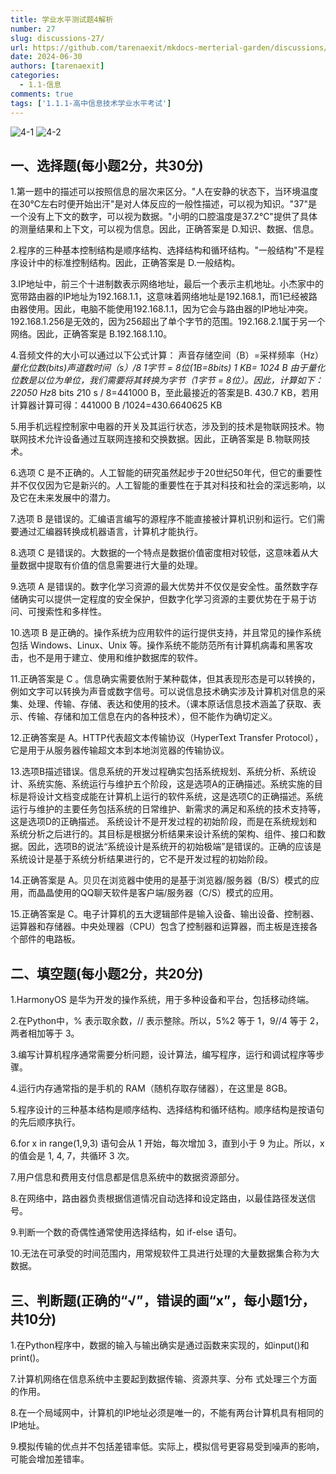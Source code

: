 ```yaml
---
title: 学业水平测试题4解析
number: 27
slug: discussions-27/
url: https://github.com/tarenaexit/mkdocs-merterial-garden/discussions/27
date: 2024-06-30
authors: [tarenaexit]
categories: 
  - 1.1-信息
comments: true
tags: ['1.1.1-高中信息技术学业水平考试']
---
```


![4-1](https://cdn.ccsyue.com/picx-images-hosting/master/2024/06/4-1.58h8oau8ah.webp)
![4-2](https://cdn.ccsyue.com/picx-images-hosting/master/2024/06/4-2.9nzntk6tc7.webp)
## 一、选择题(每小题2分，共30分)

1.第一题中的描述可以按照信息的层次来区分。"人在安静的状态下，当环境温度在30℃左右时便开始出汗"是对人体反应的一般性描述，可以视为知识。"37"是一个没有上下文的数字，可以视为数据。"小明的口腔温度是37.2℃"提供了具体的测量结果和上下文，可以视为信息。因此，正确答案是 D.知识、数据、信息。

2.程序的三种基本控制结构是顺序结构、选择结构和循环结构。"一般结构"不是程序设计中的标准控制结构。因此，正确答案是 D.一般结构。

3.IP地址中，前三个十进制数表示网络地址，最后一个表示主机地址。小杰家中的宽带路由器的IP地址为192.168.1.1，这意味着网络地址是192.168.1，而1已经被路由器使用。因此，电脑不能使用192.168.1.1，因为它会与路由器的IP地址冲突。192.168.1.256是无效的，因为256超出了单个字节的范围。192.168.2.1属于另一个网络。因此，正确答案是 B.192.168.1.10。

4.音频文件的大小可以通过以下公式计算：
声音存储空间（B）=采样频率（Hz）*量化位数(bits)*声道数*时间（s）/8
1字节 = 8位(1B=8bits)
1 KB= 1024 B 
由于量化位数是以位为单位，我们需要将其转换为字节（1字节 = 8位）。因此，计算如下：
22050 Hz*8 bits *2*10 s / 8=441000 B，至此最接近的答案是B. 430.7 KB，若用计算器计算可得：441000 B /1024=430.6640625 KB

5.用手机远程控制家中电器的开关及其运行状态，涉及到的技术是物联网技术。物联网技术允许设备通过互联网连接和交换数据。因此，正确答案是 B.物联网技术。

6.选项 C 是不正确的。人工智能的研究虽然起步于20世纪50年代，但它的重要性并不仅仅因为它是新兴的。人工智能的重要性在于其对科技和社会的深远影响，以及它在未来发展中的潜力。

7.选项 B 是错误的。汇编语言编写的源程序不能直接被计算机识别和运行。它们需要通过汇编器转换成机器语言，计算机才能执行。

8.选项 C 是错误的。大数据的一个特点是数据价值密度相对较低，这意味着从大量数据中提取有价值的信息需要进行大量的处理。

9.选项 A 是错误的。数字化学习资源的最大优势并不仅仅是安全性。虽然数字存储确实可以提供一定程度的安全保护，但数字化学习资源的主要优势在于易于访问、可搜索性和多样性。

10.选项 B 是正确的。操作系统为应用软件的运行提供支持，并且常见的操作系统包括 Windows、Linux、Unix 等。操作系统不能防范所有计算机病毒和黑客攻击，也不是用于建立、使用和维护数据库的软件。

11.正确答案是 C 。信息确实需要依附于某种载体，但其表现形态是可以转换的，例如文字可以转换为声音或数字信号。可以说信息技术确实涉及计算机对信息的采集、处理、传输、存储、表达和使用的技术。（课本原话信息技术涵盖了获取、表示、传输、存储和加工信息在内的各种技术），但不能作为确切定义。

12.正确答案是 A。HTTP代表超文本传输协议（HyperText Transfer Protocol），它是用于从服务器传输超文本到本地浏览器的传输协议。

13.选项B描述错误。信息系统的开发过程确实包括系统规划、系统分析、系统设计、系统实施、系统运行与维护五个阶段，这是选项A的正确描述。系统实施的目标是将设计文档变成能在计算机上运行的软件系统，这是选项C的正确描述。系统运行与维护的主要任务包括系统的日常维护、新需求的满足和系统的技术支持等，这是选项D的正确描述。
系统设计不是开发过程的初始阶段，而是在系统规划和系统分析之后进行的。其目标是根据分析结果来设计系统的架构、组件、接口和数据。因此，选项B的说法“系统设计是系统开的初始极端”是错误的。正确的应该是系统设计是基于系统分析结果进行的，它不是开发过程的初始阶段。

14.正确答案是 A。贝贝在浏览器中使用的是基于浏览器/服务器（B/S）模式的应用，而晶晶使用的QQ聊天软件是客户端/服务器（C/S）模式的应用。

15.正确答案是 C。电子计算机的五大逻辑部件是输入设备、输出设备、控制器、运算器和存储器。中央处理器（CPU）包含了控制器和运算器，而主板是连接各个部件的电路板。

## 二、填空题(每小题2分，共20分)

1.HarmonyOS 是华为开发的操作系统，用于多种设备和平台，包括移动终端。

2.在Python中，% 表示取余数，// 表示整除。所以，5%2 等于 1，9//4 等于 2，两者相加等于 3。

3.编写计算机程序通常需要分析问题，设计算法，编写程序，运行和调试程序等步骤。

4.运行内存通常指的是手机的 RAM（随机存取存储器），在这里是 8GB。

5.程序设计的三种基本结构是顺序结构、选择结构和循环结构。顺序结构是按语句的先后顺序执行。

6.for x in range(1,9,3) 语句会从 1 开始，每次增加 3，直到小于 9 为止。所以，x 的值会是 1, 4, 7，共循环 3 次。

7.用户信息和费用支付信息都是信息系统中的数据资源部分。

8.在网络中，路由器负责根据信道情况自动选择和设定路由，以最佳路径发送信号。

9.判断一个数的奇偶性通常使用选择结构，如 if-else 语句。


10.无法在可承受的时间范围内，用常规软件工具进行处理的大量数据集合称为大数据。

## 三、判断题(正确的“√”，错误的画“x”，每小题1分，共10分)

1.在Python程序中，数据的输入与输出确实是通过函数来实现的，如input()和print()。

7.计算机网络在信息系统中主要起到数据传输、资源共享、分布 式处理三个方面的作用。

8.在一个局域网中，计算机的IP地址必须是唯一的，不能有两台计算机具有相同的IP地址。

9.模拟传输的优点并不包括差错率低。实际上，模拟信号更容易受到噪声的影响，可能会增加差错率。
